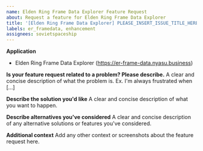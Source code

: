 ```yaml
---
name: Elden Ring Frame Data Explorer Feature Request
about: Request a feature for Elden Ring Frame Data Explorer
title: '[Elden Ring Frame Data Explorer] PLEASE_INSERT_ISSUE_TITLE_HERE'
labels: er_framedata, enhancement
assignees: sovietspaceship
---
```


**Application**

-   Elden Ring Frame Data Explorer (https://er-frame-data.nyasu.business)

**Is your feature request related to a problem? Please describe.**
A clear and concise description of what the problem is. Ex. I'm always frustrated when [...]

**Describe the solution you'd like**
A clear and concise description of what you want to happen.

**Describe alternatives you've considered**
A clear and concise description of any alternative solutions or features you've considered.

**Additional context**
Add any other context or screenshots about the feature request here.
